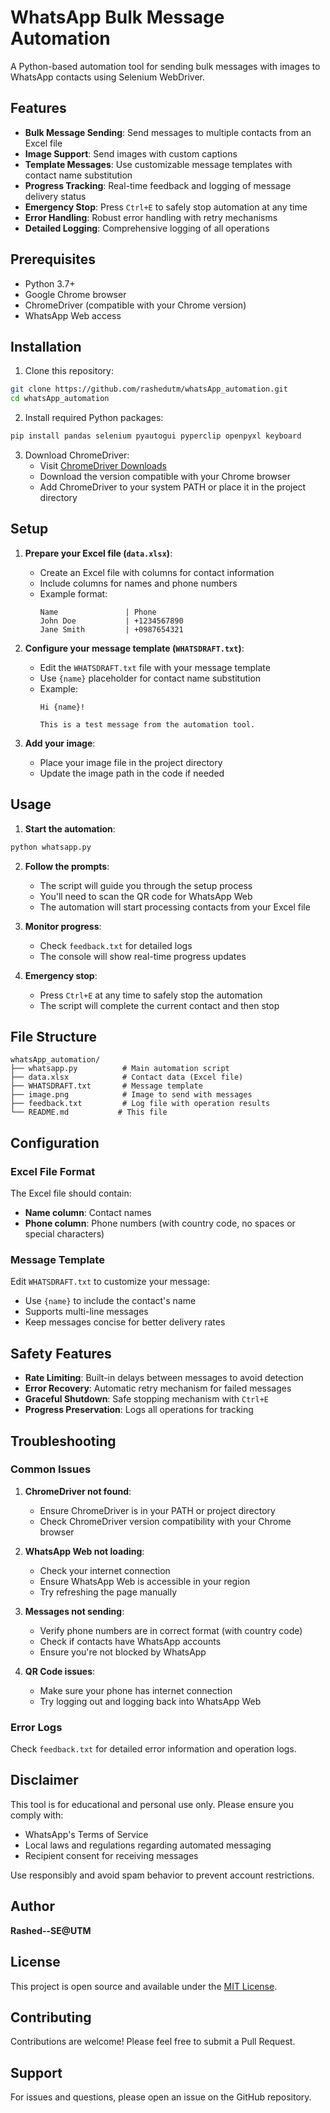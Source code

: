 # WhatsApp Bulk Message Automation

A Python-based automation tool for sending bulk messages with images to WhatsApp contacts using Selenium WebDriver.

## Features

- **Bulk Message Sending**: Send messages to multiple contacts from an Excel file
- **Image Support**: Send images with custom captions
- **Template Messages**: Use customizable message templates with contact name substitution
- **Progress Tracking**: Real-time feedback and logging of message delivery status
- **Emergency Stop**: Press `Ctrl+E` to safely stop automation at any time
- **Error Handling**: Robust error handling with retry mechanisms
- **Detailed Logging**: Comprehensive logging of all operations

## Prerequisites

- Python 3.7+
- Google Chrome browser
- ChromeDriver (compatible with your Chrome version)
- WhatsApp Web access

## Installation

1. Clone this repository:
```bash
git clone https://github.com/rashedutm/whatsApp_automation.git
cd whatsApp_automation
```

2. Install required Python packages:
```bash
pip install pandas selenium pyautogui pyperclip openpyxl keyboard
```

3. Download ChromeDriver:
   - Visit [ChromeDriver Downloads](https://chromedriver.chromium.org/)
   - Download the version compatible with your Chrome browser
   - Add ChromeDriver to your system PATH or place it in the project directory

## Setup

1. **Prepare your Excel file (`data.xlsx`)**:
   - Create an Excel file with columns for contact information
   - Include columns for names and phone numbers
   - Example format:
     ```
     Name               | Phone
     John Doe           | +1234567890
     Jane Smith         | +0987654321
     ```

2. **Configure your message template (`WHATSDRAFT.txt`)**:
   - Edit the `WHATSDRAFT.txt` file with your message template
   - Use `{name}` placeholder for contact name substitution
   - Example:
     ```
     Hi {name}!
     
     This is a test message from the automation tool.
     ```

3. **Add your image**:
   - Place your image file in the project directory
   - Update the image path in the code if needed

## Usage

1. **Start the automation**:
```bash
python whatsapp.py
```

2. **Follow the prompts**:
   - The script will guide you through the setup process
   - You'll need to scan the QR code for WhatsApp Web
   - The automation will start processing contacts from your Excel file

3. **Monitor progress**:
   - Check `feedback.txt` for detailed logs
   - The console will show real-time progress updates

4. **Emergency stop**:
   - Press `Ctrl+E` at any time to safely stop the automation
   - The script will complete the current contact and then stop

## File Structure

```
whatsApp_automation/
├── whatsapp.py          # Main automation script
├── data.xlsx            # Contact data (Excel file)
├── WHATSDRAFT.txt       # Message template
├── image.png            # Image to send with messages
├── feedback.txt         # Log file with operation results
└── README.md           # This file
```

## Configuration

### Excel File Format
The Excel file should contain:
- **Name column**: Contact names
- **Phone column**: Phone numbers (with country code, no spaces or special characters)

### Message Template
Edit `WHATSDRAFT.txt` to customize your message:
- Use `{name}` to include the contact's name
- Supports multi-line messages
- Keep messages concise for better delivery rates

## Safety Features

- **Rate Limiting**: Built-in delays between messages to avoid detection
- **Error Recovery**: Automatic retry mechanism for failed messages
- **Graceful Shutdown**: Safe stopping mechanism with `Ctrl+E`
- **Progress Preservation**: Logs all operations for tracking

## Troubleshooting

### Common Issues

1. **ChromeDriver not found**:
   - Ensure ChromeDriver is in your PATH or project directory
   - Check ChromeDriver version compatibility with your Chrome browser

2. **WhatsApp Web not loading**:
   - Check your internet connection
   - Ensure WhatsApp Web is accessible in your region
   - Try refreshing the page manually

3. **Messages not sending**:
   - Verify phone numbers are in correct format (with country code)
   - Check if contacts have WhatsApp accounts
   - Ensure you're not blocked by WhatsApp

4. **QR Code issues**:
   - Make sure your phone has internet connection
   - Try logging out and logging back into WhatsApp Web

### Error Logs
Check `feedback.txt` for detailed error information and operation logs.

## Disclaimer

This tool is for educational and personal use only. Please ensure you comply with:
- WhatsApp's Terms of Service
- Local laws and regulations regarding automated messaging
- Recipient consent for receiving messages

Use responsibly and avoid spam behavior to prevent account restrictions.

## Author

**Rashed--SE@UTM**

## License

This project is open source and available under the [MIT License](LICENSE).

## Contributing

Contributions are welcome! Please feel free to submit a Pull Request.

## Support

For issues and questions, please open an issue on the GitHub repository.
